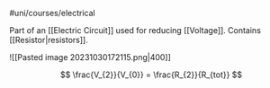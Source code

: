 #uni/courses/electrical 

Part of an [[Electric Circuit]] used for reducing [[Voltage]]. Contains [[Resistor|resistors]].

![[Pasted image 20231030172115.png|400]]

$$
\frac{V_{2}}{V_{0}} = \frac{R_{2}}{R_{tot}}
$$